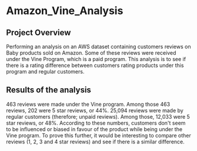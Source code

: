 # Amazon_Vine_Analysis
## Project Overview
Performing an analysis on an AWS dataset containing customers reviews on Baby products sold on Amazon. 
Some of these reviews were received under the Vine Program, which is a paid program.
This analysis is to see if there is a rating difference between customers rating products under this program and regular customers. 

## Results of the analysis
463 reviews were made under the Vine program. Among those 463 reviews, 202 were 5 star reviews, or 44%.
25,094 reviews were made by regular customers (therefore; unpaid reviews). Among those, 12,033 were 5 star reviews, or 48%. 
According to these numbers, customers don't seem to be influenced or biased in favour of the product while being under the Vine program. To prove this further, it would be interesting to compare other reviews (1, 2, 3 and 4 star reviews) and see if there is a similar difference. 
